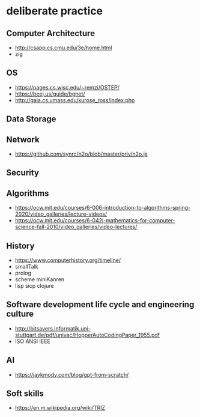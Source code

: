 # deliberate practice

## Computer Architecture
* http://csapp.cs.cmu.edu/3e/home.html
* zig

## OS
* https://pages.cs.wisc.edu/~remzi/OSTEP/
* https://beej.us/guide/bgnet/
* http://gaia.cs.umass.edu/kurose_ross/index.php
 
## Data Storage

## Network
* https://github.com/synrc/n2o/blob/master/priv/n2o.js

## Security

## Algorithms
* https://ocw.mit.edu/courses/6-006-introduction-to-algorithms-spring-2020/video_galleries/lecture-videos/
* https://ocw.mit.edu/courses/6-042j-mathematics-for-computer-science-fall-2010/video_galleries/video-lectures/

## History
* https://www.computerhistory.org/timeline/
* smallTalk
* prolog
* scheme miniKanren
* lisp sicp clojure

## Software development life cycle and engineering culture
* http://bitsavers.informatik.uni-stuttgart.de/pdf/univac/HopperAutoCodingPaper_1955.pdf
* ISO ANSI IEEE

## AI
* https://jaykmody.com/blog/gpt-from-scratch/

## Soft skills
* https://en.m.wikipedia.org/wiki/TRIZ
